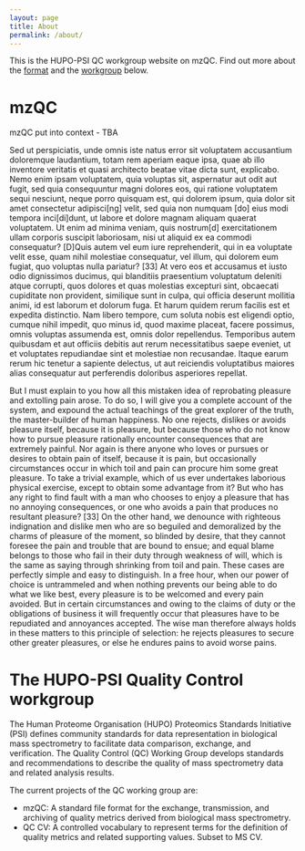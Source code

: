 ```yaml
---
layout: page
title: About
permalink: /about/
---
```


This is the HUPO-PSI QC workgroup website on mzQC. Find out more about the [format](#mzqc) and the [workgroup](#the-hupo-psi-quality-control-workgroup) below.

# mzQC
mzQC put into context - TBA

Sed ut perspiciatis, unde omnis iste natus error sit voluptatem accusantium 
doloremque laudantium, totam rem aperiam eaque ipsa, quae ab illo inventore 
veritatis et quasi architecto beatae vitae dicta sunt, explicabo. Nemo enim 
ipsam voluptatem, quia voluptas sit, aspernatur aut odit aut fugit, sed quia 
consequuntur magni dolores eos, qui ratione voluptatem sequi nesciunt, neque 
porro quisquam est, qui dolorem ipsum, quia dolor sit amet consectetur 
adipisci[ng] velit, sed quia non numquam [do] eius modi tempora inci[di]dunt, 
ut labore et dolore magnam aliquam quaerat voluptatem. Ut enim ad minima 
veniam, quis nostrum[d] exercitationem ullam corporis suscipit laboriosam, nisi 
ut aliquid ex ea commodi consequatur? [D]Quis autem vel eum iure reprehenderit, 
qui in ea voluptate velit esse, quam nihil molestiae consequatur, vel illum, 
qui dolorem eum fugiat, quo voluptas nulla pariatur? [33] At vero eos et 
accusamus et iusto odio dignissimos ducimus, qui blanditiis praesentium 
voluptatum deleniti atque corrupti, quos dolores et quas molestias excepturi 
sint, obcaecati cupiditate non provident, similique sunt in culpa, qui officia 
deserunt mollitia animi, id est laborum et dolorum fuga. Et harum quidem rerum 
facilis est et expedita distinctio. Nam libero tempore, cum soluta nobis est 
eligendi optio, cumque nihil impedit, quo minus id, quod maxime placeat, facere 
possimus, omnis voluptas assumenda est, omnis dolor repellendus. Temporibus 
autem quibusdam et aut officiis debitis aut rerum necessitatibus saepe eveniet, 
ut et voluptates repudiandae sint et molestiae non recusandae. Itaque earum 
rerum hic tenetur a sapiente delectus, ut aut reiciendis voluptatibus maiores 
alias consequatur aut perferendis doloribus asperiores repellat.

But I must explain to you how all this mistaken idea of reprobating pleasure 
and extolling pain arose. To do so, I will give you a complete account of the 
system, and expound the actual teachings of the great explorer of the truth, 
the master-builder of human happiness. No one rejects, dislikes or avoids 
pleasure itself, because it is pleasure, but because those who do not know how 
to pursue pleasure rationally encounter consequences that are extremely 
painful. Nor again is there anyone who loves or pursues or desires to obtain 
pain of itself, because it is pain, but occasionally circumstances occur in 
which toil and pain can procure him some great pleasure. To take a trivial 
example, which of us ever undertakes laborious physical exercise, except to 
obtain some advantage from it? But who has any right to find fault with a man 
who chooses to enjoy a pleasure that has no annoying consequences, or one who 
avoids a pain that produces no resultant pleasure? [33] On the other hand, we 
denounce with righteous indignation and dislike men who are so beguiled and 
demoralized by the charms of pleasure of the moment, so blinded by desire, that 
they cannot foresee the pain and trouble that are bound to ensue; and equal 
blame belongs to those who fail in their duty through weakness of will, which 
is the same as saying through shrinking from toil and pain. These cases are 
perfectly simple and easy to distinguish. In a free hour, when our power of 
choice is untrammeled and when nothing prevents our being able to do what we 
like best, every pleasure is to be welcomed and every pain avoided. But in 
certain circumstances and owing to the claims of duty or the obligations of 
business it will frequently occur that pleasures have to be repudiated and 
annoyances accepted. The wise man therefore always holds in these matters to 
this principle of selection: he rejects pleasures to secure other greater 
pleasures, or else he endures pains to avoid worse pains.


# The HUPO-PSI Quality Control workgroup

The Human Proteome Organisation (HUPO) Proteomics Standards Initiative (PSI) defines community standards for data representation in biological mass spectrometry to facilitate data comparison, exchange, and verification. The Quality Control (QC) Working Group develops standards and recommendations to describe the quality of mass spectrometry data and related analysis results.

The current projects of the QC working group are:

- mzQC: A standard file format for the exchange, transmission, and archiving of quality metrics derived from biological mass spectrometry.
- QC CV: A controlled vocabulary to represent terms for the definition of quality metrics and related supporting values. Subset to MS CV.
